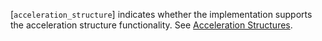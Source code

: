 [`acceleration_structure`] indicates
whether the implementation supports the acceleration structure
functionality.
See [Acceleration Structures](https://www.khronos.org/registry/vulkan/specs/1.3-extensions/html/vkspec.html#acceleration-structure).